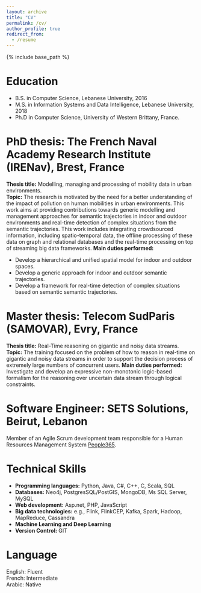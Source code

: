 ```yaml
---
layout: archive
title: "CV"
permalink: /cv/
author_profile: true
redirect_from:
  - /resume
---
```


{% include base_path %}

Education
======
* B.S. in Computer Science, Lebanese University, 2016
* M.S. in Information Systems and Data Intelligence, Lebanese University, 2018
* Ph.D in Computer Science, University of Western Brittany, France.

PhD thesis:
**The French Naval Academy Research Institute (IRENav), Brest, France**
======
**Thesis title:** Modelling, managing and processing of mobility data in urban environments.  
**Topic:** The research is motivated by the need for a better understanding of the impact of pollution on human mobilities in urban environments. This work aims at providing contributions towards generic modelling and management approaches for semantic trajectories in indoor and outdoor environments and real-time detection of complex situations from the semantic trajectories. This work includes integrating crowdsourced information, including spatio-temporal data, the offline processing of these data on graph and relational databases and the real-time processing on top of streaming big data frameworks.
**Main duties performed:**
* Develop a hierarchical and unified spatial model for indoor and outdoor spaces.
* Develop a generic approach for indoor and outdoor semantic trajectories.
* Develop a framework for real-time detection of complex situations based on semantic semantic trajectories.


Master thesis:
**Telecom SudParis (SAMOVAR), Evry, France**
======
**Thesis title:** Real-Time reasoning on gigantic and noisy data streams.
**Topic:** The training focused on the problem of how to reason in real-time on gigantic and noisy data streams in order to support the decision process of extremely large numbers of concurrent users.
**Main duties performed:** Investigate and develop an expressive non-monotonic logic-based formalism for the reasoning over uncertain data stream through logical constraints.

  
Software Engineer:
**SETS Solutions, Beirut, Lebanon**
====== 
Member of an Agile Scrum development team responsible for a Human Resources Management System [People365](https://people365.com).
 
 
Technical Skills
======
* **Programming languages:**  Python, Java, C#, C++, C, Scala, SQL 
* **Databases:** Neo4j, PostgresSQL/PostGIS, MongoDB, Ms SQL Server, MySQL
* **Web development:** Asp.net, PHP, JavaScript
* **Big data technologies:** e.g., Flink, FlinkCEP, Kafka, Spark, Hadoop, MapReduce, Cassandra
* **Machine Learning and Deep Learning**
* **Version Control:** GIT


Language
======
English: Fluent   
French: Intermediate   
Arabic: Native



  

